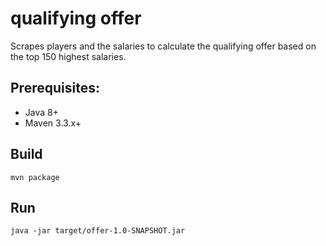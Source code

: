 # qualifying offer

Scrapes players and the salaries to calculate the qualifying offer based on the top 150 highest salaries.

## Prerequisites:

- Java 8+
- Maven 3.3.x+

## Build
`mvn package`

## Run
`java -jar target/offer-1.0-SNAPSHOT.jar`
